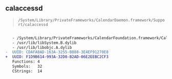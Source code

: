 ## calaccessd

> `/System/Library/PrivateFrameworks/CalendarDaemon.framework/Support/calaccessd`

```diff

   - /System/Library/PrivateFrameworks/CalendarFoundation.framework/CalendarFoundation
   - /usr/lib/libSystem.B.dylib
   - /usr/lib/libobjc.A.dylib
-  UUID: CDAFA8AD-163A-3255-B888-3E4EF91270E8
+  UUID: F1D9B614-993A-32D0-B2AD-06E2EEBC2CF3
   Functions: 4
   Symbols:   32
   CStrings:  14

```
